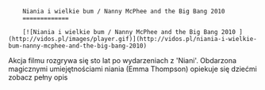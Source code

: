 
        Niania i wielkie bum / Nanny McPhee and the Big Bang 2010 
        =============
        
        [![Niania i wielkie bum / Nanny McPhee and the Big Bang 2010 ](http://vidos.pl/images/player.gif)](http://vidos.pl/niania-i-wielkie-bum-nanny-mcphee-and-the-big-bang-2010)
        
        
 Akcja filmu rozgrywa się sto lat po wydarzeniach z 'Niani'. Obdarzona magicznymi umiejętnościami niania (Emma Thompson) opiekuje się dziećmi zobacz pełny opis
    